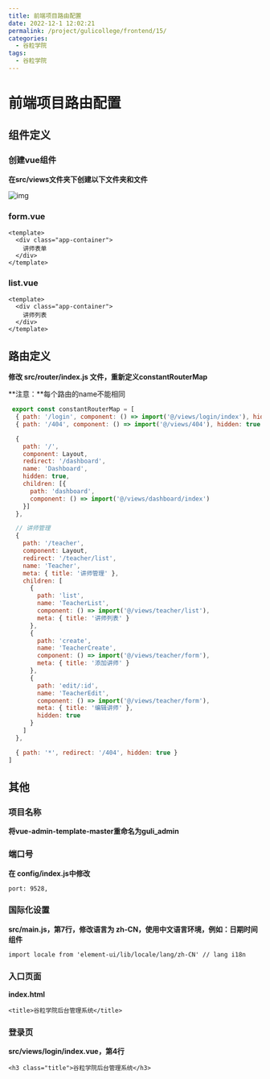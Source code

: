 ```yaml
---
title: 前端项目路由配置
date: 2022-12-1 12:02:21
permalink: /project/gulicollege/frontend/15/
categories:
  - 谷粒学院
tags:
  - 谷粒学院
---
```


# 前端项目路由配置

## 组件定义

### 创建vue组件

**在src/views文件夹下创建以下文件夹和文件**

![img](https://cdn.staticaly.com/gh/jinmunan/imgs@master/project/gulicollege/aee0810b-e6f2-4dae-a8b1-8fa43c1823a7.png)

### form.vue

```vue
<template>
  <div class="app-container">
    讲师表单
  </div>
</template>
```

### list.vue

```vue
<template>
  <div class="app-container">
    讲师列表
  </div>
</template>
```

## 路由定义

**修改 src/router/index.js 文件，重新定义constantRouterMap**

**注意：**每个路由的name不能相同

```js
 export const constantRouterMap = [
  { path: '/login', component: () => import('@/views/login/index'), hidden: true },
  { path: '/404', component: () => import('@/views/404'), hidden: true },

  {
    path: '/',
    component: Layout,
    redirect: '/dashboard',
    name: 'Dashboard',
    hidden: true,
    children: [{
      path: 'dashboard',
      component: () => import('@/views/dashboard/index')
    }]
  },

  // 讲师管理
  {
    path: '/teacher',
    component: Layout,
    redirect: '/teacher/list',
    name: 'Teacher',
    meta: { title: '讲师管理' },
    children: [
      {
        path: 'list',
        name: 'TeacherList',
        component: () => import('@/views/teacher/list'),
        meta: { title: '讲师列表' }
      },
      {
        path: 'create',
        name: 'TeacherCreate',
        component: () => import('@/views/teacher/form'),
        meta: { title: '添加讲师' }
      },
      {
        path: 'edit/:id',
        name: 'TeacherEdit',
        component: () => import('@/views/teacher/form'),
        meta: { title: '编辑讲师' },
        hidden: true
      }
    ]
  },

  { path: '*', redirect: '/404', hidden: true }
]
```

## 其他

### 项目名称

**将vue-admin-template-master重命名为guli_admin**

### 端口号

**在 config/index.js中修改**

```vue
port: 9528,
```

### 国际化设置

**src/main.js，第7行，修改语言为 zh-CN，使用中文语言环境，例如：日期时间组件**

```vue
import locale from 'element-ui/lib/locale/lang/zh-CN' // lang i18n
```

### 入口页面

**index.html**

```vue
<title>谷粒学院后台管理系统</title>
```

### 登录页

**src/views/login/index.vue，第4行**

```vue
<h3 class="title">谷粒学院后台管理系统</h3>
```